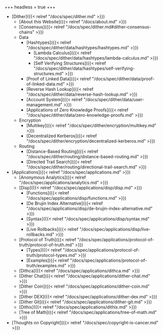 +++
headless = true
+++

- [Dither]({{< relref "/docs/spec/dither.md" >}})
  - [About this Website]({{< relref "/docs/about.md" >}})
  - [Consensus]({{< relref "/docs/spec/dither.md#dither-consensus-chains" >}})
  - Data
    - [Hashtypes]({{< relref "/docs/spec/dither/data/hashtypes/hashtypes.md" >}})
      - [Lambda Calculus]({{< relref "/docs/spec/dither/data/hashtypes/lambda-calculus.md" >}})
      - [Self Verifying Structures]({{< relref "/docs/spec/dither/data/hashtypes/self-verifying-structures.md" >}})
    - [Proof of Linked Data]({{< relref "/docs/spec/dither/data/proof-of-linked-data.md" >}})
    - [Reverse Hash Lookup]({{< relref "/docs/spec/dither/data/reverse-hash-lookup.md" >}})
    - [Account System]({{< relref "/docs/spec/dither/data/user-management.md" >}})
    - [Applications of Zero Knowledge Proofs]({{< relref "/docs/spec/dither/data/zero-knowledge-proofs.md" >}})
  - Encryption
    - [Multikey]({{< relref "/docs/spec/dither/encryption/multikey.md" >}})
    - [Decentralized Kerberos]({{< relref "/docs/spec/dither/encryption/decentralized-kerberos.md" >}})
  - Routing
    - [Distance-Based Routing]({{< relref "/docs/spec/dither/routing/distance-based-routing.md" >}})
    - [Directed Trail Search]({{< relref "/docs/spec/dither/routing/directional-trail-search.md" >}})
- [Applications]({{< relref "/docs/spec/applications.md" >}})
  - [Anonymous Analytics]({{< relref "/docs/spec/applications/analytics.md" >}})
  - [Disp]({{< relref "/docs/spec/applications/disp/disp.md" >}})
    - [Functions]({{< relref "/docs/spec/applications/disp/functions.md" >}})
    - [De Brujin Index Alternative]({{< relref "/docs/spec/applications/disp/de-brujin-index-alternative.md" >}})
    - [Syntax]({{< relref "/docs/spec/applications/disp/syntax.md" >}})
    - [Live Rollbacks]({{< relref "/docs/spec/applications/disp/live-rollbacks.md" >}})
  - [Protocol of Truth]({{< relref "/docs/spec/applications/protocol-of-truth/protocol-of-truth.md" >}})
    - [Types]({{< relref "/docs/spec/applications/protocol-of-truth/protocol-types.md" >}})
    - [Examples]({{< relref "/docs/spec/applications/protocol-of-truth/examples.md" >}})
  - [Dithca]({{< relref "/docs/spec/applications/dithca.md" >}})
  - [Dither Chat]({{< relref "/docs/spec/applications/dither-chat.md" >}})
  - [Dither Coin]({{< relref "/docs/spec/applications/dither-coin.md" >}})
  - [Dither DEX]({{< relref "/docs/spec/applications/dither-dex.md" >}})
  - [Dither Git]({{< relref "/docs/spec/applications/dither-git.md" >}})
  - [Dithix]({{< relref "/docs/spec/applications/dithix.md" >}})
  - [Tree of Math]({{< relref "/docs/spec/applications/tree-of-math.md" >}})
- [Thoughts on Copyright]({{< relref "/docs/spec/copyright-is-cancer.md" >}})
